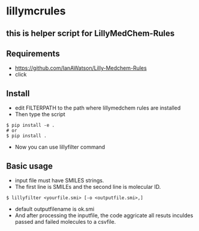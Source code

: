 # lillymcrules

## this is helper script for LillyMedChem-Rules

## Requirements

- https://github.com/IanAWatson/Lilly-Medchem-Rules
- click

## Install

- edit FILTERPATH to the path where lillymedchem rules are installed
- Then type the script
```
$ pip install -e .
# or
$ pip install .
```
- Now you can use lillyfilter command

## Basic usage

- input file must have SMILES strings.
- The first line is SMILEs and the second line is molecular ID.

```
$ lillyfilter <yourfile.smi> [-o <outputfile.smi>,]
```

- default outputfilename is ok.smi
- And after processing the inputfile, the code aggricate all resuts inculdes passed and failed molecules to a csvfile.
